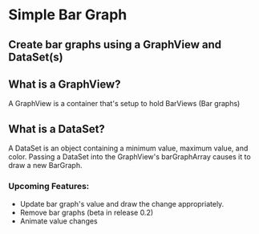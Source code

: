 # Simple Bar Graph
## Create bar graphs using a GraphView and DataSet(s)

## What is a GraphView?

A GraphView is a container that's setup to hold BarViews (Bar graphs)


## What is a DataSet? 

A DataSet is an object containing a minimum value, maximum value, and color. Passing a DataSet into the GraphView's barGraphArray causes it to draw a new BarGraph.


### Upcoming Features:

* Update bar graph's value and draw the change appropriately.
* Remove bar graphs (beta in release 0.2)
* Animate value changes
